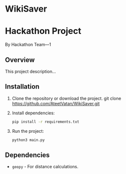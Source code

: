 # WikiSaver

# Hackathon Project
By Hackathon Team—1

## Overview
This project description…


## Installation
1. Clone the repository or download the project.
git clone https://github.com/AteetVatan/WikiSaver.git

2. Install dependencies:
   ```bash
   pip install -r requirements.txt
   ```
3. Run the project:
   ```bash
   python3 main.py
   ```

## Dependencies
- `geopy` - For distance calculations.

